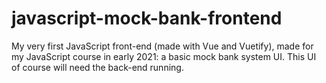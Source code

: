 # javascript-mock-bank-frontend
My very first JavaScript front-end (made with Vue and Vuetify), made for my JavaScript course in early 2021: a basic mock bank system UI. This UI of course will need the back-end running.
